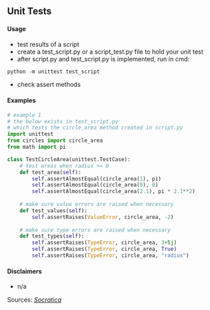 ## Unit Tests

#### Usage

* test results of a script
* create a test_script.py or a script_test.py file to hold your unit test
* after script.py and test_script.py is implemented, run in cmd: 
```python
python -m unittest test_script
```
* check assert methods

#### Examples

```python
# example 1
# the below exists in test_script.py
# which tests the circle_area method created in script.py
import unittest
from circles import circle_area
from math import pi

class TestCircleArea(unittest.TestCase):
    # test areas when radius >= 0
    def test_area(self):
        self.assertAlmostEqual(circle_area(1), pi)
        self.assertAlmostEqual(circle_area(0), 0)
        self.assertAlmostEqual(circle_area(2.1), pi * 2.1**2)
    
    # make sure value errors are raised when necessary
    def test_values(self):
        self.assertRaises(ValueError, circle_area, -2)
        
    # make sure type errors are raised when necessary
    def test_types(self):
        self.assertRaises(TypeError, circle_area, 3+5j)
        self.assertRaises(TypeError, circle_area, True)
        self.assertRaises(TypeError, circle_area, "radius")
```

#### Disclaimers

* n/a

Sources: [_Socratica_](https://youtu.be/1Lfv5tUGsn8)